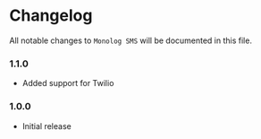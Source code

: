 # Changelog

All notable changes to `Monolog SMS` will be documented in this file.

### 1.1.0
- Added support for Twilio

### 1.0.0
- Initial release
